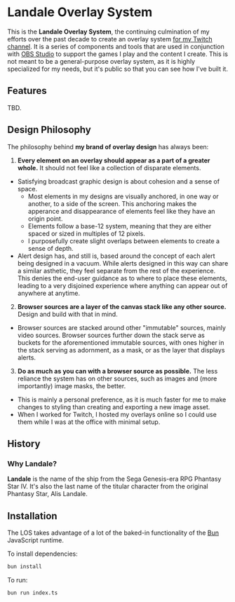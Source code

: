 # Landale Overlay System

This is the **Landale Overlay System**, the continuing culmination of my efforts over the past decade to create an overlay system [for my Twitch channel](https://twitch.tv/avalonstar). It is a series of components and tools that are used in conjunction with [OBS Studio](https://obsproject.com) to support the games I play and the content I create. This is not meant to be a general-purpose overlay system, as it is highly specialized for my needs, but it's public so that you can see how I've built it.

## Features

TBD.

## Design Philosophy

The philosophy behind **my brand of overlay design** has always been:

1. **Every element on an overlay should appear as a part of a greater whole.** It should not feel like a collection of disparate elements.
  - Satisfying broadcast graphic design is about cohesion and a sense of space. 
    - Most elements in my designs are visually anchored, in one way or another, to a side of the screen. This anchoring makes the apperance and disappearance of elements feel like they have an origin point.
    - Elements follow a base-12 system, meaning that they are either spaced or sized in multiples of 12 pixels. 
    - I purposefully create slight overlaps between elements to create a sense of depth.
  - Alert design has, and still is, based around the concept of each alert being designed in a vacuum. While alerts designed in this way can share a similar asthetic, they feel separate from the rest of the experience. This denies the end-user guidance as to where to place these elements, leading to a very disjoined experience where anything can appear out of anywhere at anytime.
2. **Browser sources are a layer of the canvas stack like any other source.** Design and build with that in mind.
  - Browser sources are stacked around other "immutable" sources, mainly video sources. Browser sources further down the stack serve as buckets for the aforementioned immutable sources, with ones higher in the stack serving as adornment, as a mask, or as the layer that displays alerts.
3. **Do as much as you can with a browser source as possible.** The less reliance the system has on other sources, such as images and (more importantly) image masks, the better. 
  - This is mainly a personal preference, as it is much faster for me to make changes to styling than creating and exporting a new image asset.
  - When I worked for Twitch, I hosted my overlays online so I could use them while I was at the office with minimal setup.

## History


### Why Landale?

**Landale** is the name of the ship from the Sega Genesis-era RPG Phantasy Star IV. It's also the last name of the titular character from the original Phantasy Star, Alis Landale.

## Installation

The LOS takes advantage of a lot of the baked-in functionality of the [Bun](https://bun.sh) JavaScript runtime. 

To install dependencies:

```bash
bun install
```

To run:

```bash
bun run index.ts
```

